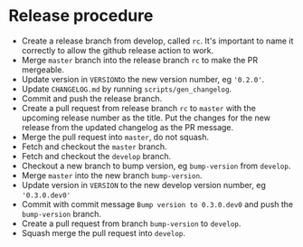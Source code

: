 # Release procedure

- Create a release branch from develop, called `rc`.
It's important to name it correctly to allow the github release action to work.
- Merge `master` branch into the release branch `rc` to make the PR mergeable.
- Update version in `VERSION`to the new version number, eg `'0.2.0'`.
- Update `CHANGELOG.md` by running `scripts/gen_changelog`.
- Commit and push the release branch.
- Create a pull request from release branch `rc` to `master` with the upcoming release number as the title. Put the changes for the new release from the updated changelog as the PR message.
- Merge the pull request into `master`, do not squash.
- Fetch and checkout the `master` branch.
- Fetch and checkout the `develop` branch.
- Checkout a new branch to bump version, eg `bump-version` from `develop`.
- Merge `master` into the new branch `bump-version`.
- Update version in `VERSION` to the new develop version number, eg `'0.3.0.dev0'`
- Commit with commit message `Bump version to 0.3.0.dev0` and push the `bump-version` branch.
- Create a pull request from branch `bump-version` to `develop`.
- Squash merge the pull request into `develop`.
